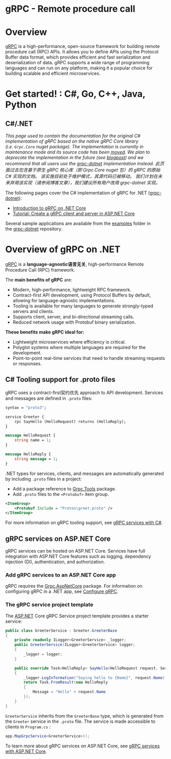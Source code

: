 # gRPC - Remote procedure call


# Overview

[gRPC](https://grpc.io/) is a high-performance, open-source framework for building remote procedure call (RPC) APIs. It allows you to define APIs using the Protocol Buffer data format, which provides efficient and fast serialization and deserialization of data. gRPC supports a wide range of programming languages and can run on any platform, making it a popular choice for building scalable and efficient microservices.

# Get started! : C#, Go, C++, Java, Python

## C#/.NET

*This page used to contain the documentation for the original C# implementation of gRPC based on the native gRPC Core library (i.e. `Grpc.Core` nuget package). The implementation is currently in maintenance mode and its source code has been [moved](https://github.com/grpc/grpc/blob/master/src/csharp/README.md). We plan to deprecate the implementation in the future (see [blogpost](https://grpc.io/blog/grpc-csharp-future/)) and we recommend that all users use the [grpc-dotnet](https://github.com/grpc/grpc-dotnet) implementation instead. 此页面过去包含基于原生 gRPC 核心库（即 Grpc.Core nuget 包）的 gRPC 的原始 C# 实现的文档。 该实施目前处于维护模式，其源代码已被移动。 我们计划在未来弃用该实现（请参阅博客文章），我们建议所有用户改用 grpc-dotnet 实现。*

The following pages cover the C# implementation of gRPC for .NET ([grpc-dotnet](https://github.com/grpc/grpc-dotnet)):

- [Introduction to gRPC on .NET Core](https://docs.microsoft.com/aspnet/core/grpc)
- [Tutorial: Create a gRPC client and server in ASP.NET Core](https://docs.microsoft.com/aspnet/core/tutorials/grpc/grpc-start)

Several sample applications are available from the [examples](https://github.com/grpc/grpc-dotnet/tree/master/examples) folder in the [grpc-dotnet](https://github.com/grpc/grpc-dotnet) repository.

# Overview of gRPC on .NET

[gRPC](https://grpc.io/) is a **language-agnostic语言无关**, high-performance Remote Procedure Call (RPC) framework.

The **main benefits of gRPC** are:

- Modern, high-performance, lightweight RPC framework.
- Contract-first API development, using Protocol Buffers by default, allowing for language-agnostic implementations.
- Tooling is available for many languages to generate strongly-typed servers and clients.
- Supports client, server, and bi-directional streaming calls.
- Reduced network usage with Protobuf binary serialization.

**These benefits make gRPC ideal for:**

- Lightweight microservices where efficiency is critical.
- Polyglot systems where multiple languages are required for the development.
- Point-to-point real-time services that need to handle streaming requests or responses.

## ****C# Tooling support for .proto files****

gRPC uses a contract-first契约优先 approach to API development. Services and messages are defined in `.proto` files:

```protobuf
syntax = "proto3";

service Greeter {
	rpc SayHello (HelloRequest) returns (HelloReply);
}

message HelloRequest {
	string name = 1;
}

message HelloReply {
	string message = 1;
}
```

.NET types for services, clients, and messages are automatically generated by including `.proto` files in a project:

- Add a package reference to [Grpc.Tools](https://www.nuget.org/packages/Grpc.Tools/) package.
- Add `.proto` files to the `<Protobuf>` item group.

```xml
<ItemGroup>
	<Protobuf Include = "Protos\greet.proto" />
</ItemGroup>
```

For more information on gRPC tooling support, see [gRPC services with C#](https://learn.microsoft.com/en-us/aspnet/core/grpc/basics?view=aspnetcore-7.0).

## ****gRPC services on ASP.NET Core****

gRPC services can be hosted on ASP.NET Core. Services have full integration with ASP.NET Core features such as logging, dependency injection (DI), authentication, and authorization.

### ****Add gRPC services to an ASP.NET Core app****

gRPC requires the [Grpc.AspNetCore](https://www.nuget.org/packages/Grpc.AspNetCore) package. For information on configuring gRPC in a .NET app, see [Configure gRPC](https://learn.microsoft.com/en-us/aspnet/core/grpc/aspnetcore?view=aspnetcore-7.0#configure-grpc).

### The gRPC service project template

The [ASP.NET](http://ASP.NET) Core gRPC Service project template provides a starter service:

```csharp
public class GreeterService : Greeter.GreeterBase
{
	private readonly ILogger<GreeterService> _logger;
	public GreeterService(ILogger<GreeterService> logger;
	{
		_logger = logger;
	}

	public override Task<HelloReply> SayHello(HelloRequest request, ServerCallContext context)
	{
		_logger.LogInformation("Saying hello to {Name}", request.Name);
		return Task.FromResult(new HelloReply 
		{
			Message = "Hello" + request.Name
		});
	}
}
```

`GreeterService` inherits from the `GreeterBase` type, which is generated from the `Greeter` service in the `.proto` file. The service is made accessible to clients in `Program.cs` :

```csharp
app.MapGrpcService<GreeterService>();
```

To learn more about gRPC services on ASP.NET Core, see [gRPC services with ASP.NET Core](https://learn.microsoft.com/en-us/aspnet/core/grpc/aspnetcore?view=aspnetcore-7.0).